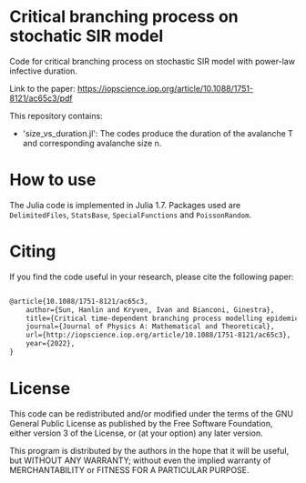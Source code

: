 # Critical branching process on stochatic SIR model

Code for critical branching process on stochastic SIR model with power-law infective duration. 

Link to the paper: https://iopscience.iop.org/article/10.1088/1751-8121/ac65c3/pdf

This repository contains:

- 'size_vs_duration.jl': The codes produce the duration of the avalanche T and corresponding avalanche size n.

# How to use
The Julia code is implemented in Julia 1.7. Packages used are `DelimitedFiles`, `StatsBase`, `SpecialFunctions` and `PoissonRandom`.

# Citing
If you find the code useful in your research, please cite the following paper:

```latex

@article{10.1088/1751-8121/ac65c3,
	author={Sun, Hanlin and Kryven, Ivan and Bianconi, Ginestra},
	title={Critical time-dependent branching process modelling epidemic spreading with containment measures},
	journal={Journal of Physics A: Mathematical and Theoretical},
	url={http://iopscience.iop.org/article/10.1088/1751-8121/ac65c3},
	year={2022},
}
```
# License
This code can be redistributed and/or modified under the terms of the GNU General Public License as published by the Free Software Foundation, either version 3 of the License, or (at your option) any later version.
  
This program is distributed by the authors in the hope that it will be useful, but WITHOUT ANY WARRANTY; without even the implied warranty of MERCHANTABILITY or FITNESS FOR A PARTICULAR PURPOSE.
